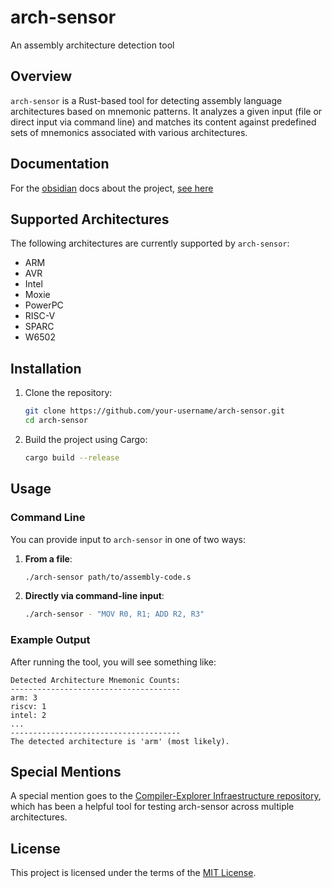 # arch-sensor
An assembly architecture detection tool


## Overview

`arch-sensor` is a Rust-based tool for detecting assembly language architectures based on mnemonic patterns. It analyzes a given input (file or direct input via command line) and matches its content against predefined sets of mnemonics associated with various architectures.

## Documentation
For the [obsidian](https://obsidian.md) docs about the project, [see here](docs/index.md)

## Supported Architectures

The following architectures are currently supported by `arch-sensor`:
- ARM
- AVR
- Intel
- Moxie
- PowerPC
- RISC-V
- SPARC
- W6502

## Installation

1. Clone the repository:
   ```bash
   git clone https://github.com/your-username/arch-sensor.git
   cd arch-sensor
   ```
2. Build the project using Cargo:
   ```bash
   cargo build --release
   ```

## Usage

### Command Line

You can provide input to `arch-sensor` in one of two ways:

1. **From a file**:
   ```bash
   ./arch-sensor path/to/assembly-code.s
   ```
2. **Directly via command-line input**:
   ```bash
   ./arch-sensor - "MOV R0, R1; ADD R2, R3"
   ```

### Example Output

After running the tool, you will see something like:
```
Detected Architecture Mnemonic Counts:
--------------------------------------
arm: 3
riscv: 1
intel: 2
...
--------------------------------------
The detected architecture is 'arm' (most likely).
```

## Special Mentions

A special mention goes to the [Compiler-Explorer Infraestructure repository](https://github.com/compiler-explorer/infra), which has been a helpful tool for testing arch-sensor across multiple architectures.

## License

This project is licensed under the terms of the [MIT License](LICENSE).